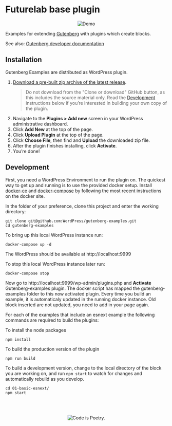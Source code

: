 # Futurelab base plugin

<p align="center"><img src="https://user-images.githubusercontent.com/1039236/47116000-fd775000-d27d-11e8-9c46-761a90cb30a2.gif" alt="Demo"></p>


Examples for extending
[Gutenberg](https://github.com/WordPress/gutenberg)
with plugins which create blocks.

See also:
[Gutenberg developer documentation](https://wordpress.org/gutenberg/handbook/)

## Installation

Gutenberg Examples are distributed as WordPress plugin.

1. [Download a pre-built zip archive of the latest release](https://github.com/WordPress/gutenberg-examples/releases).
   > Do not download from the "Clone or download" GitHub button, as this includes the source material only. Read the [Development](#development) instructions below if you’re interested in building your own copy of the plugin.
2. Navigate to the __Plugins > Add new__ screen in your WordPress administrative dashboard.
3. Click __Add New__ at the top of the page.
3. Click __Upload Plugin__ at the top of the page.
4. Click __Choose File__, then find and __Upload__ the downloaded zip file.
5. After the plugin finishes installing, click __Activate__.
6. You’re done!

## Development

First, you need a WordPress Environment to run the plugin on. The quickest way to get up and running is to use the provided docker setup. Install [docker-ce](https://store.docker.com/search?type=edition&offering=community) and [docker-compose](https://docs.docker.com/compose/install/) by following the most recent instructions on the docker site.

In the folder of your preference, clone this project and enter the working directory:

```
git clone git@github.com:WordPress/gutenberg-examples.git
cd gutenberg-examples
```

To bring up this local WordPress instance run:

```
docker-compose up -d
```

The WordPress should be available at http://localhost:9999

To stop this local WordPress instance later run:

```
docker-compose stop
```
Now go to http://localhost:9999/wp-admin/plugins.php and __Activate__ Gutenberg-examples plugin. The docker script has mapped the gutenberg-examples folder to this now activated plugin. Every time you build an example, it is automaticaly updated in the running docker instance. Old block inserted are not updated, you need to add in your page again.

For each of the examples that include an esnext example the following commands are required to build the plugins:

To install the node packages
```
npm install
```

To build the production version of the plugin
```
npm run build
```

To build a development version, change to the local directory of the block you are working on, and run `npm start` to watch for changes and automatically rebuild as you develop. 
```
cd 01-basic-esnext/
npm start
```

<br/><br/><p align="center"><img src="https://s.w.org/style/images/codeispoetry.png?1" alt="Code is Poetry." /></p>
